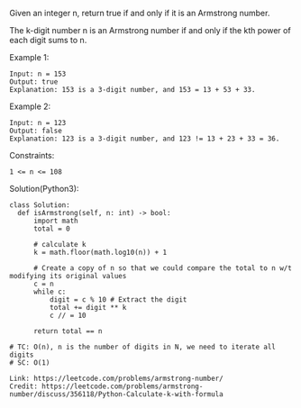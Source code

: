 Given an integer n, return true if and only if it is an Armstrong number.

The k-digit number n is an Armstrong number if and only if the kth power of each digit sums to n.

Example 1:
```
Input: n = 153
Output: true
Explanation: 153 is a 3-digit number, and 153 = 13 + 53 + 33.
```
Example 2:
```
Input: n = 123
Output: false
Explanation: 123 is a 3-digit number, and 123 != 13 + 23 + 33 = 36.
``` 
Constraints:
```
1 <= n <= 108
```

Solution(Python3):
```
class Solution:
  def isArmstrong(self, n: int) -> bool:
      import math
      total = 0
      
      # calculate k
      k = math.floor(math.log10(n)) + 1
      
      # Create a copy of n so that we could compare the total to n w/t modifying its original values
      c = n
      while c:
          digit = c % 10 # Extract the digit
          total += digit ** k
          c // = 10
          
      return total == n
          
# TC: O(n), n is the number of digits in N, we need to iterate all digits
# SC: O(1)
```
```
Link: https://leetcode.com/problems/armstrong-number/
Credit: https://leetcode.com/problems/armstrong-number/discuss/356118/Python-Calculate-k-with-formula
```

